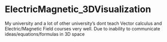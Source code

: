 # ElectricMagnetic_3DVisualization
My university and a lot of other university’s dont teach Vector calculus and Electric/Magnetic Field courses very well. Due to inability to communicate ideas/equations/formulas in 3D space
